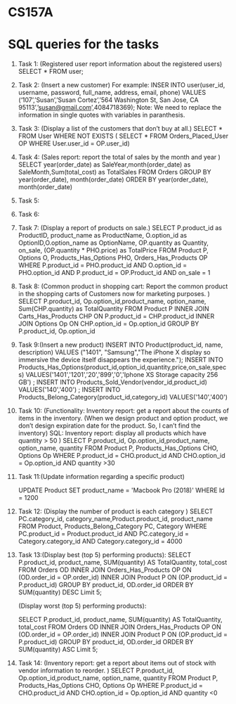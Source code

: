 # CS157A
# SQL queries for the tasks
1. Task 1: (Registered user report information about the registered users)
           SELECT * FROM user;
           
2. Task 2: (Insert a new customer)
For example:
           INSER INTO user(user_id, username, password, full_name, address, email, phone)
           VALUES (‘107’,’Susan’,’Susan Cortez’,’564 Washington St, San Jose, CA 95113’,’susan@gmail.com’,4084718369);
  Note: We need to replace the information in single quotes with variables in paranthesis.

3. Task 3: (Display a list of the customers that don’t buy at all.)
	   SELECT * 
	   FROM User
	   WHERE NOT EXISTS ( SELECT * 
			      FROM Orders_Placed_User OP
                              WHERE User.user_id = OP.user_id)
                                        
                                        

4. Task 4: (Sales report: report the total of sales by the month and year )
           SELECT  year(order_date) as SaleYear,month(order_date) as SaleMonth,Sum(total_cost) as TotalSales
           FROM Orders
           GROUP BY year(order_date), month(order_date)
           ORDER BY year(order_date), month(order_date)
           
5. Task 5:

6. Task 6:
                                
7. Task 7: (Display a report of products on sale.)
	 SELECT P.product_id as ProductID, product_name as ProductName, O.option_id as OptionID,O.option_name as OptionName, OP.quantity as Quantity, on_sale, (OP.quantity * PHO.price) as TotalPrice
   	   FROM Product P, Options O, Products_Has_Options PHO, Orders_Has_Products OP
	   WHERE P.product_id = PHO.product_id 
	   	AND O.option_id = PHO.option_id 
	   	AND  P.product_id = OP.Product_id 
	   	AND on_sale = 1
	   
8. Task 8: (Common product in shopping cart: Report the common product in the shopping carts of Customers now for marketing purposes. )
          SELECT P.product_id, Op.option_id,product_name, option_name, Sum(CHP.quantity) as TotalQuantity
          FROM Product P
	       INNER JOIN Carts_Has_Products CHP ON P.product_id = CHP.product_id
               INNER JOIN Options Op ON CHP.option_id = Op.option_id
          GROUP BY P.product_id, Op.option_id
          
9. Task 9:(Insert a new product)
        INSERT INTO Product(product_id, name, description) 
		VALUES ("1401", "Samsung","The iPhone X display so immersive the device itself disappears the experience.");
	INSERT INTO Products_Has_Options(product_id,option_id,quantity,price,on_sale,specs) 
		VALUES('1401','1201','20','899','0','Iphone XS Storage capacity 256 GB') ;
	INSERT INTO Products_Sold_Vendor(vendor_id,product_id) 
		VALUES('140','400') ;
	INSERT INTO Products_Belong_Category(product_id,category_id)
		VALUES('140','400')
	   

10. Task 10: (Functionality: Inventory report: get a report about the counts of items in the inventory.
(When we design product and option product, we don’t design expiration date for the product. So, I can’t find the inventory)
SQL: Inventory report: display all products which have quantity > 50 )
          SELECT P.product_id, Op.option_id,product_name, option_name, quantity
          FROM Product P,
	             Products_Has_Options CHO,
	             Options Op 
          WHERE P.product_id = CHO.product_id AND CHO.option_id = Op.option_id AND quantity >30
	  
11. Task 11:(Update information regarding a specific product)

	UPDATE Product
   	SET product_name = 'Macbook Pro (2018)'
	WHERE Id = 1200
	
	
12. Task 12: (Display the number of product is each category )
	SELECT PC.category_id, category_name,Product.product_id, product_name
	FROM Product, Products_Belong_Category PC, Category
	WHERE PC.product_id = Product.product_id AND PC.category_id = Category.category_id AND Category.category_id = 4000
	
13. Task 13:(Display best (top 5) performing products):
	SELECT P.product_id, product_name, SUM(quantity) AS TotalQuantity, total_cost
	FROM Orders OD
		INNER JOIN Orders_Has_Products OP ON (OD.order_id = OP.order_id)
            	INNER JOIN Product P ON (OP.product_id = P.product_id)
	GROUP BY product_id, OD.order_id
	ORDER BY SUM(quantity) DESC
	Limit 5;
	
	(Display worst (top 5) performing products):
	
	SELECT P.product_id, product_name, SUM(quantity) AS TotalQuantity, total_cost
	FROM Orders OD
		INNER JOIN Orders_Has_Products OP ON (OD.order_id = OP.order_id)
            	INNER JOIN Product P ON (OP.product_id = P.product_id)
	GROUP BY product_id, OD.order_id
	ORDER BY SUM(quantity) ASC
	Limit 5;

14. Task 14: (Inventory report: get a report about items out of stock with vendor information to reorder. )
          SELECT P.product_id, Op.option_id,product_name, option_name, quantity
          FROM Product P,
	             Products_Has_Options CHO,
               Options Op 
          WHERE P.product_id = CHO.product_id AND CHO.option_id = Op.option_id AND quantity <0







